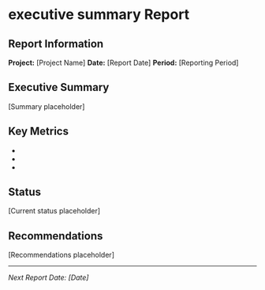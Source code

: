 # executive summary Report

## Report Information
**Project:** [Project Name]
**Date:** [Report Date]
**Period:** [Reporting Period]

## Executive Summary
[Summary placeholder]

## Key Metrics
- [Metric 1]: [Value]
- [Metric 2]: [Value]
- [Metric 3]: [Value]

## Status
[Current status placeholder]

## Recommendations
[Recommendations placeholder]

---
*Next Report Date: [Date]*

